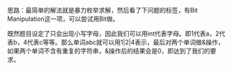 思路：最简单的解法就是暴力枚举求解，然后看了下问题的标签，有Bit Manipulation这一项，可以尝试用Bit做。

既然题目设定了只会出现小写字母，因此我们可以用int代表字母。即1代表a，2代表b，4代表c等等。那么单词abc就可以用1|2|4表示，最后对两个单词做&操作，如果两个单词不含有重复的字符串，&操作后的结果会是0，即达到了我们的要求。